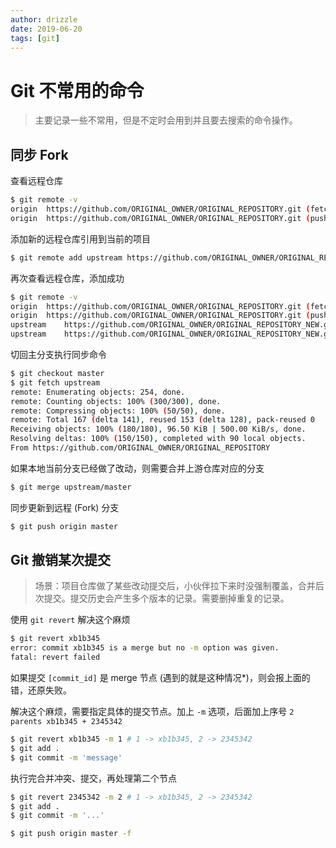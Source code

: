 ```yaml
---
author: drizzle
date: 2019-06-20
tags: [git]
---
```


# Git 不常用的命令

> 主要记录一些不常用，但是不定时会用到并且要去搜索的命令操作。

## 同步 Fork

查看远程仓库

```bash
$ git remote -v
origin	https://github.com/ORIGINAL_OWNER/ORIGINAL_REPOSITORY.git (fetch)
origin	https://github.com/ORIGINAL_OWNER/ORIGINAL_REPOSITORY.git (push)
```

添加新的远程仓库引用到当前的项目

```bash
$ git remote add upstream https://github.com/ORIGINAL_OWNER/ORIGINAL_REPOSITORY
```

再次查看远程仓库，添加成功

```bash
$ git remote -v
origin	https://github.com/ORIGINAL_OWNER/ORIGINAL_REPOSITORY.git (fetch)
origin	https://github.com/ORIGINAL_OWNER/ORIGINAL_REPOSITORY.git (push)
upstream	https://github.com/ORIGINAL_OWNER/ORIGINAL_REPOSITORY_NEW.git (fetch)
upstream	https://github.com/ORIGINAL_OWNER/ORIGINAL_REPOSITORY_NEW.git (push)
```

切回主分支执行同步命令

```bash
$ git checkout master
$ git fetch upstream
remote: Enumerating objects: 254, done.
remote: Counting objects: 100% (300/300), done.
remote: Compressing objects: 100% (50/50), done.
remote: Total 167 (delta 141), reused 153 (delta 128), pack-reused 0
Receiving objects: 100% (180/180), 96.50 KiB | 500.00 KiB/s, done.
Resolving deltas: 100% (150/150), completed with 90 local objects.
From https://github.com/ORIGINAL_OWNER/ORIGINAL_REPOSITORY
```

如果本地当前分支已经做了改动，则需要合并上游仓库对应的分支

```bash
$ git merge upstream/master
```

同步更新到远程 (Fork) 分支

```bash
$ git push origin master
```

## Git 撤销某次提交

> 场景：项目仓库做了某些改动提交后，小伙伴拉下来时没强制覆盖，合并后次提交。提交历史会产生多个版本的记录。需要删掉重复的记录。

使用 `git revert` 解决这个麻烦

```bash
$ git revert xb1b345
error: commit xb1b345 is a merge but no -m option was given.
fatal: revert failed
```

如果提交 `[commit_id]` 是 merge 节点 (遇到的就是这种情况\*)，则会报上面的错，还原失败。

解决这个麻烦，需要指定具体的提交节点。加上 `-m` 选项，后面加上序号 `2 parents xb1b345 + 2345342`

```bash
$ git revert xb1b345 -m 1 # 1 -> xb1b345, 2 -> 2345342
$ git add .
$ git commit -m 'message'
```

执行完合并冲突、提交，再处理第二个节点

```bash
$ git revert 2345342 -m 2 # 1 -> xb1b345, 2 -> 2345342
$ git add .
$ git commit -m '...'

$ git push origin master -f
```
